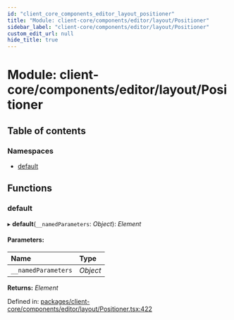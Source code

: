 ```yaml
---
id: "client_core_components_editor_layout_positioner"
title: "Module: client-core/components/editor/layout/Positioner"
sidebar_label: "client-core/components/editor/layout/Positioner"
custom_edit_url: null
hide_title: true
---
```


# Module: client-core/components/editor/layout/Positioner

## Table of contents

### Namespaces

- [default](client_core_components_editor_layout_positioner.default.md)

## Functions

### default

▸ **default**(`__namedParameters`: *Object*): *Element*

#### Parameters:

Name | Type |
:------ | :------ |
`__namedParameters` | *Object* |

**Returns:** *Element*

Defined in: [packages/client-core/components/editor/layout/Positioner.tsx:422](https://github.com/xr3ngine/xr3ngine/blob/5c3dcaef1/packages/client-core/components/editor/layout/Positioner.tsx#L422)
